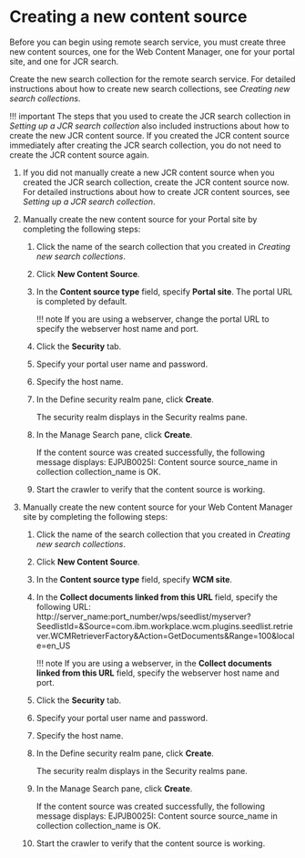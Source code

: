 # Creating a new content source

Before you can begin using remote search service, you must create three new content sources, one for the Web Content Manager, one for your portal site, and one for JCR search.

Create the new search collection for the remote search service. For detailed instructions about how to create new search collections, see *Creating new search collections*.

!!! important
    The steps that you used to create the JCR search collection in *Setting up a JCR search collection* also included instructions about how to create the new JCR content source. If you created the JCR content source immediately after creating the JCR search collection, you do not need to create the JCR content source again.

1.  If you did not manually create a new JCR content source when you created the JCR search collection, create the JCR content source now. For detailed instructions about how to create JCR content sources, see *Setting up a JCR search collection*.

2.  Manually create the new content source for your Portal site by completing the following steps:

    1.  Click the name of the search collection that you created in *Creating new search collections*.

    2.  Click **New Content Source**.

    3.  In the **Content source type** field, specify **Portal site**. The portal URL is completed by default.

        !!! note
            If you are using a webserver, change the portal URL to specify the webserver host name and port.

    4.  Click the **Security** tab.

    5.  Specify your portal user name and password.

    6.  Specify the host name.

    7.  In the Define security realm pane, click **Create**.

        The security realm displays in the Security realms pane.

    8.  In the Manage Search pane, click **Create**.

        If the content source was created successfully, the following message displays: EJPJB0025I: Content source source\_name in collection collection\_name is OK.

    9.  Start the crawler to verify that the content source is working.

3.  Manually create the new content source for your Web Content Manager site by completing the following steps:

    1.  Click the name of the search collection that you created in *Creating new search collections*.

    2.  Click **New Content Source**.

    3.  In the **Content source type** field, specify **WCM site**.

    4.  In the **Collect documents linked from this URL** field, specify the following URL: http://server_name:port_number/wps/seedlist/myserver?SeedlistId=&Source=com.ibm.workplace.wcm.plugins.seedlist.retriever.WCMRetrieverFactory&Action=GetDocuments&Range=100&locale=en_US

        !!! note 
            If you are using a webserver, in the **Collect documents linked from this URL** field, specify the webserver host name and port.

    5.  Click the **Security** tab.

    6.  Specify your portal user name and password.

    7.  Specify the host name.

    8.  In the Define security realm pane, click **Create**.

        The security realm displays in the Security realms pane.

    9.  In the Manage Search pane, click **Create**.

        If the content source was created successfully, the following message displays: EJPJB0025I: Content source source\_name in collection collection\_name is OK.

    10. Start the crawler to verify that the content source is working.
